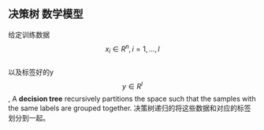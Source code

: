 ## 决策树 数学模型

给定训练数据
$$x_i \in R^n, i=1,…,l$$  
以及标签好的y 
$$y \in R^l$$, 
A **decision tree** recursively partitions the space such that the samples with the same labels are grouped together. 
决策树递归的将这些数据和对应的标签划分到一起。


